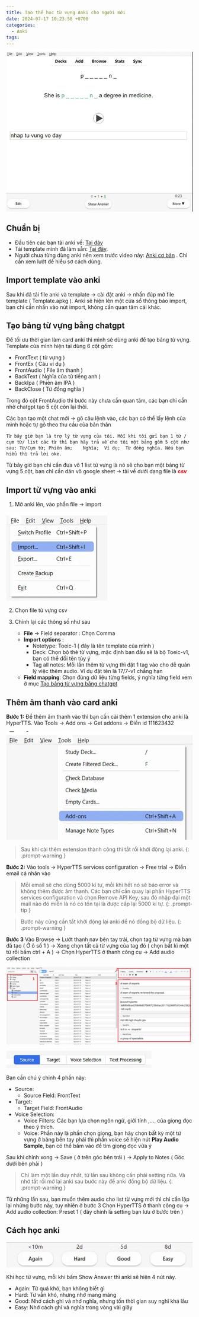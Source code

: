 ```yaml
---
title: Tạo thẻ học từ vựng Anki cho người mới
date: 2024-07-17 10:23:58 +0700
categories:
  - Anki
tags:
---
```

![image](/assets/img/2024-07-17-anki-cho-nguoi-moi-20240717142654709.webp)
## Chuẩn bị

- Đầu tiên các bạn tải anki về: [Tại đây](https://github.com/ankitects/anki/releases/download/24.06.3/anki-24.06.3-windows-qt5.exe)
- Tải template mình đã làm sẵn: [Tại đây](https://drive.google.com/file/d/11Uijm9h3Rb4vww-4xkvCUYTuSX92MjpX/view?usp=drive_link).
- Người chưa từng dùng anki nên xem trước video này: [Anki cơ bản](https://www.youtube.com/watch?v=M9-qwsHyBrc) . Chỉ cần xem lướt để hiểu sơ cách dùng.

## Import template vào anki

Sau khi đã tải file anki và template -> cài đặt anki -> nhấn đúp mở file template ( Template.apkg ). Anki sẽ hiện lên một cửa sổ thông báo import, bạn chỉ cần nhấn vào nút import, không cần quan tâm cái khác.

## Tạo bảng từ vựng bằng chatgpt

Để tối ưu thời gian làm card anki thì mình sẽ dùng anki để tạo bảng từ vựng. Template của mình hiện tại dùng 6 cột gồm:
- FrontText ( từ vựng )
- FrontEx ( Câu ví dụ )
- FrontAudio ( File âm thanh )
- BackText ( Nghĩa của từ tiếng anh )
- BackIpa ( Phiên âm IPA )
- BackClose ( Từ đồng nghĩa )

Trong đó cột FrontAudio thì bước này chưa cần quan tâm, các bạn chỉ cần nhờ chatgpt tạo 5 cột còn lại thôi. 

Các bạn tạo một chat mới -> gõ câu lệnh vào, các bạn có thể lấy lệnh của mình hoặc tự gõ theo thu cầu của bản thân 

	Từ bây giờ bạn là trợ lý từ vựng của tôi. Mỗi khi tôi gửi bạn 1 từ / cụm từ/ list các từ thì bạn hãy trả về cho tôi một bảng gồm 5 cột như sau: Từ/Cụm từ; Phiên âm; 	Nghĩa;	Ví dụ;	Từ đồng nghĩa. Nếu bạn hiểu thì trả lời oke.

Từ bây giờ bạn chỉ cần đưa vô 1 list từ vựng là nó sẽ cho bạn một bảng từ vựng 5 cột, bạn chỉ cần dán vô google sheet -> tải về dưới dạng file là **<font color="#ff0000">csv</font>**

## Import từ vựng vào anki

1. Mở anki lên, vào phần file -> import

![](/assets/img/2024-07-17-anki-cho-nguoi-moi-20240717143417558.webp)

2. Chọn file từ vựng csv 
3. Chỉnh lại các thông số như sau

	- **File** -> Field separator : Chọn Comma
	- **Import options** :
		- Notetype: Toeic-1  ( đây là tên template của mình )
		- Deck: Chọn bộ thẻ từ vựng, mặc định ban đầu sẽ là bộ Toeic-v1, bạn có thể đổi tên tùy ý
		- Tag all notes: Mỗi lần thêm từ vựng thì đặt 1 tag vào cho dễ quản lý việc thêm audio. Ví dụ đặt tên là 17/7-v1 chẳng hạn
	- **Field mapping**: Chọn đúng dữ liệu từng fields, ý nghĩa từng field xem ở mục  [Tạo bảng từ vựng bằng chatgpt](#tạo-bảng-từ-vựng-bằng-chatgpt)

## Thêm âm thanh vào card anki

**Bước 1:** Để thêm âm thanh vào thì bạn cần cài thêm 1 extension cho anki là HyperTTS.
Vào Tools -> Add ons -> Get addons -> Điền id 111623432 

![](/assets/img/2024-07-17-anki-cho-nguoi-moi-20240717150431580.webp)

> Sau khi cài thêm extension thành công thì tắt rồi khởi động lại anki.
{: .prompt-warning }

**Bước 2:** Vào tools -> HyperTTS services configuration  -> Free trial -> Điền email cá nhân vào

> Mỗi email sẽ cho dùng 5000 kí tự, mỗi khi hết nó sẽ báo error và không thêm được âm thanh. Các bạn chỉ cần quay lại phần  HyperTTS services configuration và chọn Remove API Key, sau đó nhập đại một mail nào đó miễn là nó có tồn tại là được cấp lại 5000 kí tự.
{: .prompt-tip }

> Bước này cũng cần tắt khởi động lại anki để nó đồng bộ dữ liệu.
{: .prompt-warning }

**Bước 3** Vào Browse -> Lướt thanh nav bên tay trái, chọn tag từ vựng mà bạn đã tạo ( Ở ô số 1 ) -> Xong chọn tất cả từ vựng của tag đó ( chọn bất kì một từ rồi bấm ctrl + A ) -> Chọn HyperTTS ở thanh công cụ -> Add audio collection 

![](../../assets/img/2024-07-17-anki-cho-nguoi-moi-20240717152831384.webp)


![](../../assets/img/2024-07-17-anki-cho-nguoi-moi-20240717153205135.webp)

Bạn cần chú ý chỉnh 4 phần này:
- Source:
	- Source Field: FrontText
- Target:
	- Target Field: FrontAudio
- Voice Selection:
	- Voice Filters: Các bạn lựa chọn ngôn ngữ, giới tính ,.... của giọng đọc theo ý thích.
	- Voice: Phần này là phần chọn giọng, bạn hãy chọn bất kỳ một từ vựng ở bảng bên tay phải thì phần voice sẽ hiện nút **Play Audio Sample**, bạn có thể bấm vào để tìm giọng đọc vừa ý

Sau khi chỉnh xong -> Save ( ở trên góc bên trái ) -> Apply to Notes ( Góc dưới bên phải )

> Chỉ làm một lần duy nhất, từ lần sau không cần phải setting nữa. Và nhớ tắt rồi mở lại anki sau bước này để anki đồng bộ dữ liệu.
{: .prompt-warning }

Từ những lần sau, bạn muốn thêm audio cho list từ vựng mới thì chỉ cần lặp lại những bước này, tuy nhiên ở bước 3 Chọn HyperTTS ở thanh công cụ -> Add audio collection: Preset 1 ( đây chính là setting bạn lưu ở bước trên )

## Cách học anki
![](../../assets/img/2024-07-17-anki-cho-nguoi-moi-20240717154439488.webp)

Khi học từ vựng, mỗi khi bấm Show Answer thì anki sẽ hiện 4 nút này. 
- Again: Từ quá khó, bạn không biết gì
- Hard: Từ vẫn khó, nhưng nhớ mang máng
- Good: Nhớ cách ghi và nhớ nghĩa, nhưng tốn thời gian suy nghĩ khá lâu
- Easy: Nhớ cách ghi và nghĩa trong vòng vài giây

